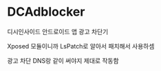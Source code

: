 # DCAdblocker

디시인사이드 안드로이드 앱 광고 차단기

Xposed 모듈이니까 LsPatch로 알아서 패치해서 사용하셈

광고 차단 DNS랑 같이 써야지 제대로 작동함
